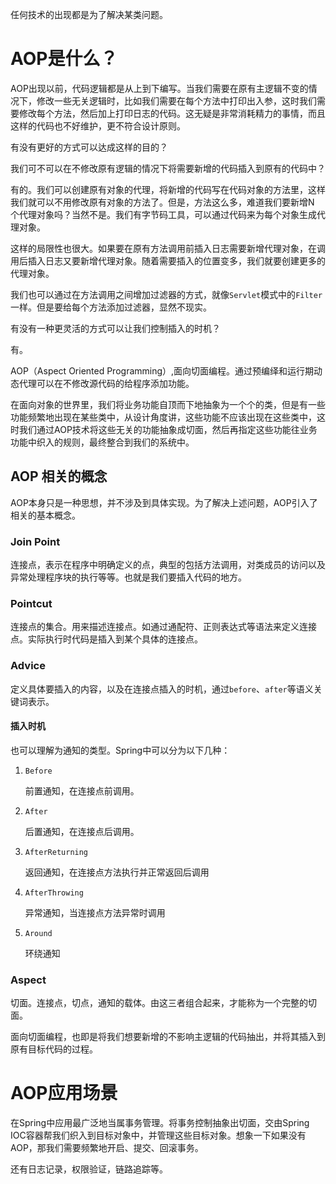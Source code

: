 任何技术的出现都是为了解决某类问题。

# AOP是什么？

AOP出现以前，代码逻辑都是从上到下编写。当我们需要在原有主逻辑不变的情况下，修改一些无关逻辑时，比如我们需要在每个方法中打印出入参，这时我们需要修改每个方法，然后加上打印日志的代码。这无疑是非常消耗精力的事情，而且这样的代码也不好维护，更不符合设计原则。

有没有更好的方式可以达成这样的目的？

我们可不可以在不修改原有逻辑的情况下将需要新增的代码插入到原有的代码中？

有的。我们可以创建原有对象的代理，将新增的代码写在代码对象的方法里，这样我们就可以不用修改原有对象的方法了。但是，方法这么多，难道我们要新增N 个代理对象吗？当然不是。我们有字节码工具，可以通过代码来为每个对象生成代理对象。

这样的局限性也很大。如果要在原有方法调用前插入日志需要新增代理对象，在调用后插入日志又要新增代理对象。随着需要插入的位置变多，我们就要创建更多的代理对象。

我们也可以通过在方法调用之间增加过滤器的方式，就像`Servlet`模式中的`Filter`一样。但是要给每个方法添加过滤器，显然不现实。

有没有一种更灵活的方式可以让我们控制插入的时机？

有。

AOP（Aspect Oriented Programming）,面向切面编程。通过预编绎和运行期动态代理可以在不修改源代码的给程序添加功能。

在面向对象的世界里，我们将业务功能自顶而下地抽象为一个个的类，但是有一些功能频繁地出现在某些类中，从设计角度讲，这些功能不应该出现在这些类中，这时我们通过AOP技术将这些无关的功能抽象成切面，然后再指定这些功能往业务功能中织入的规则，最终整合到我们的系统中。



## AOP 相关的概念

AOP本身只是一种思想，并不涉及到具体实现。为了解决上述问题，AOP引入了相关的基本概念。

### Join Point

连接点，表示在程序中明确定义的点，典型的包括方法调用，对类成员的访问以及异常处理程序块的执行等等。也就是我们要插入代码的地方。

### Pointcut

连接点的集合。用来描述连接点。如通过通配符、正则表达式等语法来定义连接点。实际执行时代码是插入到某个具体的连接点。

### Advice

定义具体要插入的内容，以及在连接点插入的时机，通过`before`、`after`等语义关键词表示。

#### 插入时机

也可以理解为通知的类型。Spring中可以分为以下几种：

1. `Before`

   前置通知，在连接点前调用。

2. `After`

   后置通知，在连接点后调用。
   
3. `AfterReturning`

   返回通知，在连接点方法执行并正常返回后调用

4. `AfterThrowing`

   异常通知，当连接点方法异常时调用

5. `Around`

   环绕通知

### Aspect

切面。连接点，切点，通知的载体。由这三者组合起来，才能称为一个完整的切面。

面向切面编程，也即是将我们想要新增的不影响主逻辑的代码抽出，并将其插入到原有目标代码的过程。

# AOP应用场景

在Spring中应用最广泛地当属事务管理。将事务控制抽象出切面，交由Spring IOC容器帮我们织入到目标对象中，并管理这些目标对象。想象一下如果没有AOP，那我们需要频繁地开启、提交、回滚事务。

还有日志记录，权限验证，链路追踪等。